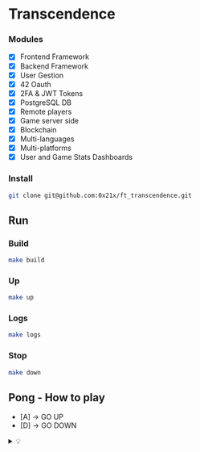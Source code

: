 # Transcendence

### Modules

- [x] Frontend Framework
- [x] Backend Framework
- [x] User Gestion
- [x] 42 Oauth
- [x] 2FA & JWT Tokens
- [x] PostgreSQL DB 
- [x] Remote players
- [x] Game server side
- [x] Blockchain
- [x] Multi-languages
- [x] Multi-platforms
- [x] User and Game Stats Dashboards

### Install
```zsh
git clone git@github.com:0x21x/ft_transcendence.git
```

## Run

### Build
```zsh
make build
```

### Up
```zsh
make up
```
### Logs
```zsh
make logs
```

### Stop
```zsh
make down
```

## Pong - How to play
- [A] -> GO UP
- [D] -> GO DOWN
<details><summary> 💡</summary>
These commands can be edited at 'frontend/app/components/game.js' line 80.
</details>

